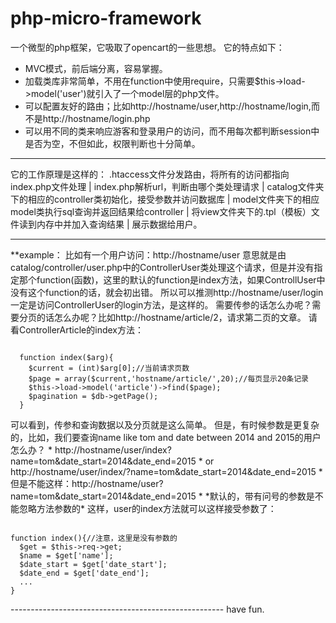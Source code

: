 # php-micro-framework
一个微型的php框架，它吸取了opencart的一些思想。
它的特点如下：
* MVC模式，前后端分离，容易掌握。
* 加载类库非常简单，不用在function中使用require，只需要$this->load->model('user')就引入了一个model层的php文件。
* 可以配置友好的路由；比如http://hostname/user,http://hostname/login,而不是http://hostname/login.php
* 可以用不同的类来响应游客和登录用户的访问，而不用每次都判断session中是否为空，不但如此，权限判断也十分简单。
<hr/>
它的工作原理是这样的：
.htaccess文件分发路由，将所有的访问都指向index.php文件处理
                        |
index.php解析url，判断由哪个类处理请求
                        |
catalog文件夹下的相应的controller类初始化，接受参数并访问数据库
                        |
model文件夹下的相应model类执行sql查询并返回结果给controller
                        |
将view文件夹下的.tpl（模板）文件读到内存中并加入查询结果
                        |
                  展示数据给用户。
<hr/>
**example：
比如有一个用户访问：http://hostname/user
意思就是由catalog/controller/user.php中的ControllerUser类处理这个请求，但是并没有指定那个function(函数)，这里的默认的function是index方法，如果ControllUser中没有这个function的话，就会初出错。
所以可以推测http://hostname/user/login一定是访问ControllerUser的login方法，是这样的。
需要传参的话怎么办呢？需要分页的话怎么办呢？比如http://hostname/article/2，请求第二页的文章。
请看ControllerArticle的index方法：
<pre><code>
  function index($arg){
    $current = (int)$arg[0];//当前请求页数
    $page = array($current,'hostname/article/',20);//每页显示20条记录
    $this->load->model('article')->find($page);
    $pagination = $db->getPage();
  }
</code></pre>
可以看到，传参和查询数据以及分页就是这么简单。
但是，有时候参数是更复杂的，比如，我们要查询name like tom and date between 2014 and 2015的用户怎么办？
* http://hostname/user/index?name=tom&date_start=2014&date_end=2015
* or http://hostname/user/index/?name=tom&date_start=2014&date_end=2015
* 但是不能这样：http://hostname/user?name=tom&date_start=2014&date_end=2015
* *默认的，带有问号的参数是不能忽略方法参数的*
这样，user的index方法就可以这样接受参数了：
<pre><code>
function index(){//注意，这里是没有参数的
  $get = $this->req->get;
  $name = $get['name'];
  $date_start = $get['date_start'];
  $date_end = $get['date_end'];
  ...
}
</code></pre>
-----------------------------------------------------
have fun.
